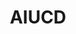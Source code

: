 ---
id: aiucd
layout: page
title: AIUCD
nav: true
nav_order: 7
dropdown: false
permalink: /aiucd/
exturl: https://www.aiucd.it/
---